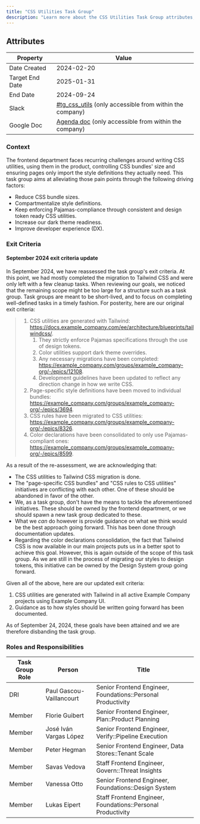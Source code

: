```yaml
---
title: "CSS Utilities Task Group"
description: "Learn more about the CSS Utilities Task Group attributes, goals, roles and responsibilities."
---
```


## Attributes

| Property        | Value                                                                                                                                   |
| --------------- | --------------------------------------------------------------------------------------------------------------------------------------- |
| Date Created    | 2024-02-20                                                                                                                              |
| Target End Date | 2025-01-31                                                                                                                              |
| End Date        | 2024-09-24                                                                                                                              |
| Slack           | [#tg_css_utils](https://example_company.enterprise.slack.com/archives/C05CPKD5GTD) (only accessible from within the company)                     |
| Google Doc      | [Agenda doc](https://docs.google.com/document/d/1BorO_g9WWrNiVpE0yugbPhf0gkHEWXQPp9bknDDWXtU) (only accessible from within the company) |

### Context

The frontend department faces recurring challenges around writing CSS utilities, using them in the
product, controlling CSS bundles' size and ensuring pages only import the style definitions they
actually need. This task group aims at alleviating those pain points through the following driving
factors:

- Reduce CSS bundle sizes.
- Compartmentalize style definitions.
- Keep enforcing Pajamas-compliance through consistent and design token ready CSS utilities.
- Increase our dark theme readiness.
- Improve developer experience (DX).

### Exit Criteria

#### September 2024 exit criteria update

In September 2024, we have reassessed the task group's exit criteria. At this point, we had mostly
completed the migration to Tailwind CSS and were only left with a few cleanup tasks. When reviewing
our goals, we noticed that the remaining scope might be too large for a structure such as a task
group. Task groups are meant to be short-lived, and to focus on completing well-defined tasks in a
timely fashion. For posterity, here are our original exit criteria:

> 1. CSS utilities are generated with Tailwind: <https://docs.example_company.com/ee/architecture/blueprints/tailwindcss/>.
>     1. They strictly enforce Pajamas specifications through the use of design tokens.
>     1. Color utilities support dark theme overrides.
>     1. Any necessary migrations have been completed: https://example_company.com/groups/example_company-org/-/epics/12108.
>     1. Development guidelines have been updated to reflect any direction change in how we write CSS.
> 1. Page-specific style definitions have been moved to individual bundles: https://example_company.com/groups/example_company-org/-/epics/3694.
> 1. CSS rules have been migrated to CSS utilities: https://example_company.com/groups/example_company-org/-/epics/8326.
> 1. Color declarations have been consolidated to only use Pajamas-compliant ones: https://example_company.com/groups/example_company-org/-/epics/8599.

As a result of the re-assessment, we are acknowledging that:

- The CSS utilities to Tailwind CSS migration is done.
- The "page-specific CSS bundles" and "CSS rules to CSS utilities" initiatives are conflicting with
  each other. One of these should be abandoned in favor of the other.
- We, as a task group, don't have the means to tackle the aforementioned initiatives. These should
  be owned by the frontend department, or we should spawn a new task group dedicated to these.
- What we _can_ do however is provide guidance on what we think would be the best approach going
  forward. This has been done through documentation updates.
- Regarding the color declarations consolidation, the fact that Tailwind CSS is now available in our
  main projects puts us in a better spot to achieve this goal. However, this is again outside of the
  scope of this task group. As we are still in the process of migrating our styles to design tokens,
  this initiative can be owned by the Design System group going forward.

Given all of the above, here are our updated exit criteria:

1. CSS utilities are generated with Tailwind in all active Example Company projects using Example Company UI.
1. Guidance as to how styles should be written going forward has been documented.

As of September 24, 2024, these goals have been attained and we are therefore disbanding the task group.

### Roles and Responsibilities

| Task Group Role | Person                   | Title                                                        |
| --------------- | ------------------------ | ------------------------------------------------------------ |
| DRI             | Paul Gascou-Vaillancourt | Senior Frontend Engineer, Foundations::Personal Productivity |
| Member          | Florie Guibert           | Senior Frontend Engineer, Plan::Product Planning             |
| Member          | José Iván Vargas López   | Senior Frontend Engineer, Verify::Pipeline Execution         |
| Member          | Peter Hegman             | Senior Frontend Engineer, Data Stores::Tenant Scale          |
| Member          | Savas Vedova             | Staff Frontend Engineer, Govern::Threat Insights             |
| Member          | Vanessa Otto             | Senior Frontend Engineer, Foundations::Design System         |
| Member          | Lukas Eipert             | Staff Frontend Engineer, Foundations::Personal Productivity  |
